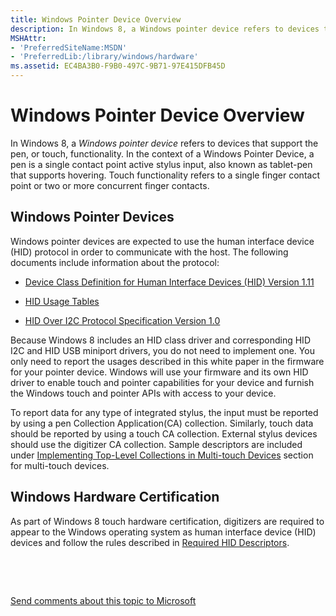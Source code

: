 ```yaml
---
title: Windows Pointer Device Overview
description: In Windows 8, a Windows pointer device refers to devices that support the pen, or touch, functionality.
MSHAttr:
- 'PreferredSiteName:MSDN'
- 'PreferredLib:/library/windows/hardware'
ms.assetid: EC4BA3B0-F9B0-497C-9B71-97E415DFB45D
---
```


# Windows Pointer Device Overview


In Windows 8, a *Windows pointer device* refers to devices that support the pen, or touch, functionality. In the context of a Windows Pointer Device, a pen is a single contact point active stylus input, also known as tablet-pen that supports hovering. Touch functionality refers to a single finger contact point or two or more concurrent finger contacts.

## Windows Pointer Devices


Windows pointer devices are expected to use the human interface device (HID) protocol in order to communicate with the host. The following documents include information about the protocol:

-   [Device Class Definition for Human Interface Devices (HID) Version 1.11](http://www.usb.org/developers/hidpage/HID1_11.pdf)

-   [HID Usage Tables](http://www.usb.org/developers/hidpage/Hut1_12v2.pdf)

-   [HID Over I2C Protocol Specification Version 1.0](http://msdn.microsoft.com/library/windows/hardware/hh852380)

Because Windows 8 includes an HID class driver and corresponding HID I2C and HID USB miniport drivers, you do not need to implement one. You only need to report the usages described in this white paper in the firmware for your pointer device. Windows will use your firmware and its own HID driver to enable touch and pointer capabilities for your device and furnish the Windows touch and pointer APIs with access to your device.

To report data for any type of integrated stylus, the input must be reported by using a pen Collection Application(CA) collection. Similarly, touch data should be reported by using a touch CA collection. External stylus devices should use the digitizer CA collection. Sample descriptors are included under [Implementing Top-Level Collections in Multi-touch Devices](implementing-top-level-collections-in-multitouch-devices.md) section for multi-touch devices.

## Windows Hardware Certification


As part of Windows 8 touch hardware certification, digitizers are required to appear to the Windows operating system as human interface device (HID) devices and follow the rules described in [Required HID Descriptors](required-descriptors.md#required-hid-descriptors).

 

 

[Send comments about this topic to Microsoft](mailto:wsddocfb@microsoft.com?subject=Documentation%20feedback%20%5Bp_WEG_Hardware\p_weg_hardware%5D:%20Windows%20Pointer%20Device%20Overview%20%20RELEASE:%20%2811/28/2016%29&body=%0A%0APRIVACY%20STATEMENT%0A%0AWe%20use%20your%20feedback%20to%20improve%20the%20documentation.%20We%20don't%20use%20your%20email%20address%20for%20any%20other%20purpose,%20and%20we'll%20remove%20your%20email%20address%20from%20our%20system%20after%20the%20issue%20that%20you're%20reporting%20is%20fixed.%20While%20we're%20working%20to%20fix%20this%20issue,%20we%20might%20send%20you%20an%20email%20message%20to%20ask%20for%20more%20info.%20Later,%20we%20might%20also%20send%20you%20an%20email%20message%20to%20let%20you%20know%20that%20we've%20addressed%20your%20feedback.%0A%0AFor%20more%20info%20about%20Microsoft's%20privacy%20policy,%20see%20http://privacy.microsoft.com/default.aspx. "Send comments about this topic to Microsoft")




